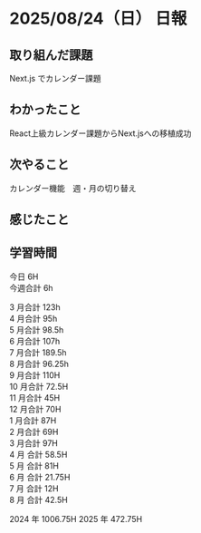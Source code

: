 # 2025/08/24（日） 日報

## 取り組んだ課題
Next.js でカレンダー課題

## わかったこと
React上級カレンダー課題からNext.jsへの移植成功

## 次やること
カレンダー機能　週・月の切り替え


## 感じたこと

## 学習時間

今日 6H
<br />
今週合計 6h
<br />

3 月合計 123h
<br />
4 月合計 95h
<br />
5 月合計 98.5h
<br />
6 月合計 107h
<br />
7 月合計 189.5h
<br />
8 月合計 96.25h
<br />
9 月合計 110H
<br />
10 月合計 72.5H
<br />
11 月合計 45H
<br />
12 月合計 70H
<br />
1 月合計 87H
<br />
2 月合計 69H
<br />
3 月合計 97H
<br />
4 月 合計 58.5H
<br />
5 月 合計 81H
<br />
6 月 合計 21.75H
<br />
7 月 合計 12H
<br />
8 月 合計 42.5H

2024 年 1006.75H
2025 年 472.75H
